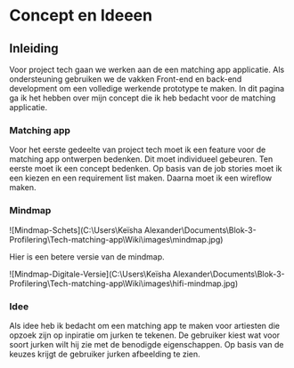 # Concept en Ideeen

## Inleiding 
Voor project tech gaan we werken aan de een matching app applicatie. Als ondersteuning gebruiken we de vakken Front-end en back-end development om een volledige werkende prototype te maken. In dit pagina ga ik het hebben over mijn concept die ik heb bedacht voor de matching applicatie. 

### Matching app
Voor het eerste gedeelte van project tech moet ik een feature voor de matching app ontwerpen bedenken.  Dit moet individueel gebeuren.  Ten eerste moet ik een concept bedenken. Op basis van de job stories moet ik een kiezen en een requirement list maken. Daarna moet ik een wireflow maken. 

### Mindmap

![Mindmap-Schets](C:\Users\Keïsha Alexander\Documents\Blok-3-Profilering\Tech-matching-app\Wiki\images\mindmap.jpg)

Hier is een betere versie van de mindmap.

![Mindmap-Digitale-Versie](C:\Users\Keïsha Alexander\Documents\Blok-3-Profilering\Tech-matching-app\Wiki\images\hifi-mindmap.jpg)


### Idee
Als idee heb ik bedacht om een matching app te maken voor artiesten die opzoek zijn op inpiratie om jurken te tekenen. De gebruiker kiest wat voor soort jurken wilt hij zie met de benodigde eigenschappen. Op basis van de keuzes krijgt de gebruiker jurken afbeelding te zien. 
